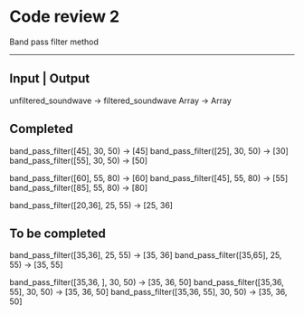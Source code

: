 # Code review 2

Band pass filter method

-----------


## Input | Output
unfiltered_soundwave -> filtered_soundwave
Array -> Array

Completed
---------
band_pass_filter([45], 30, 50) -> [45]
band_pass_filter([25], 30, 50) -> [30]
band_pass_filter([55], 30, 50) -> [50]

band_pass_filter([60], 55, 80) -> [60]
band_pass_filter([45], 55, 80) -> [55]
band_pass_filter([85], 55, 80) -> [80]

band_pass_filter([20,36], 25, 55) -> [25, 36]

To be completed
---------



band_pass_filter([35,36], 25, 55) -> [35, 36]
band_pass_filter([35,65], 25, 55) -> [35, 55]


band_pass_filter([35,36, ], 30, 50) -> [35, 36, 50]
band_pass_filter([35,36, 55], 30, 50) -> [35, 36, 50]
band_pass_filter([35,36, 55], 30, 50) -> [35, 36, 50]

